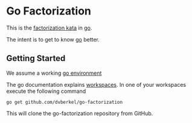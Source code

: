 Go Factorization
================

This is the [factorization kata][1] in [go][2].

The intent is to get to know [go][2] better.

Getting Started
---------------

We assume a working [go environment][3]

The go documentation explains [workspaces][4]. In one of your
workspaces execute the following command

    go get github.com/dvberkel/go-factorization

This will clone the go-factorization repository from GitHub.

[1]: http://en.wikipedia.org/wiki/Kata_%28programming%29 "Wikipedia on Programming Katas"
[2]: http://golang.org/ "Go Homepage"
[3]: http://golang.org/doc/install "Getting started with go"
[4]: http://golang.org/doc/code.html "How to write go code"